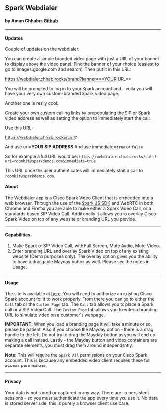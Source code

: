 ## Spark Webdialer
#### by Aman Chhabra [Github](https://github.com/achhabra2/webdialer)
---
#### Updates
Couple of updates on the webdialer: 

You can create a simple branded video page with just a URL of your banner to display above the video panel. Find the banner of your choice (easiest to go to images.google.com and search). Then put it in this URL: 

https://webdialer.chhab.rocks/brand?banner=**YOUR URL**

You will be prompted to log in to your Spark account and… voila you will have your very own custom-branded Spark video page. 

Another one is really cool: 

Create your own custom calling links by prepopulating the SIP or Spark video address as well as setting the option to immediately start the call. 

Use this URL: 

https://webdialer.chhab.rocks/call?

And use uri=**YOUR SIP ADDRESS**
And use immediate=``true`` or ``false``

So for example a full URL would be: 
``https://webdialer.chhab.rocks/call?uri=roomkit@sparkdemos.com&immediate=true``

This URL once the user authenticates will immediately start a call to ``roomkit@sparkdemos.com``. 

#### About
The Webdialer app is a Cisco Spark Video Client that is embedded into a web browser. Through the use of the [Spark JS SDK](https://developer.ciscospark.com/sdk-for-nodejs.html) and WebRTC in both Chrome and Firefox you are able to make either a Spark Video Call, or a standards based SIP Video Call. Additionally it allows you to overlay Cisco Spark Video on top of any website or branding URL you provide. 
***
#### Capabilities
1. Make Spark or SIP Video Call, with Full Screen, Mute Audio, Mute Video. 
2. Enter branding URL and overlay Spark Video on top of any existing website (Demo purposes only). The overlay option gives you the ability to have a draggable Mayday button as well. Please see the notes in Usage. 
***
#### Usage
The site is available at [here](https://webdialer.chhab.rocks). You will need to authorize an existing Cisco Spark account for it to work properly. From there you can go to either the ``Call`` tab or the ``Custom Page`` tab. The ``Call`` tab allows you to place a Spark call or a SIP Video Call. The ``Custom Page`` tab allows you to enter a branding URL to simulate video on a customer's webpage. 

**IMPORTANT**: When you load a branding page it will take a minute or so, please be patient. Also if you choose the Mayday option - there is a drag handle to the left. Do not try to drag the Mayday button as you will end up making a call instead. Lastly - the Mayday button and video containers are separate elements, you must drag them around independently. 

**Note**: This will require the ``Spark All`` permissions on your Cisco Spark account. This is because any embedded video client requires these full access permissions. 

***
#### Privacy
Your data is not stored or captured in any way. There are no persistent sessions - so you must authenticate the app every time you use it. No data is stored server side, this is purely a browser client use case. 
